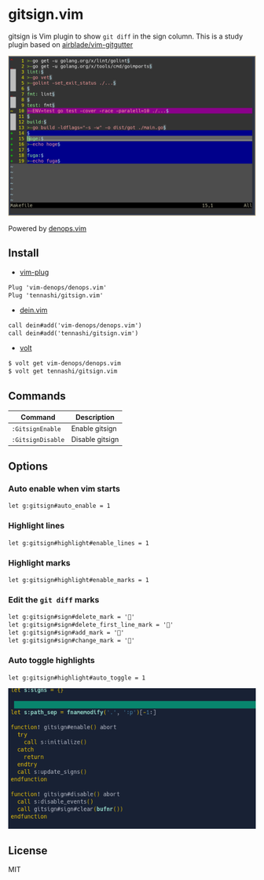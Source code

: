 # gitsign.vim
gitsign is Vim plugin to show `git diff` in the sign column.
This is a study plugin based on [airblade/vim-gitgutter](https://github.com/airblade/vim-gitgutter)

![screenshot](./screenshot.png)

Powered by [denops.vim](https://github.com/vim-denops/denops.vim)

## Install
* [vim-plug](https://github.com/junegunn/vim-plug)

```vim
Plug 'vim-denops/denops.vim'
Plug 'tennashi/gitsign.vim'
```

* [dein.vim](https://github.com/Shougo/dein.vim)

```vim
call dein#add('vim-denops/denops.vim')
call dein#add('tennashi/gitsign.vim')
```

* [volt](https://github.com/vim-volt/volt)

```bash
$ volt get vim-denops/denops.vim
$ volt get tennashi/gitsign.vim
```

## Commands
| Command | Description |
| ------- | ----------- |
| `:GitsignEnable` | Enable gitsign |
| `:GitsignDisable` | Disable gitsign |

## Options
### Auto enable when vim starts
```vim
let g:gitsign#auto_enable = 1
```

### Highlight lines
```vim
let g:gitsign#highlight#enable_lines = 1
```

### Highlight marks
```vim
let g:gitsign#highlight#enable_marks = 1
```

### Edit the `git diff` marks
```vim
let g:gitsign#sign#delete_mark = '󿕂'
let g:gitsign#sign#delete_first_line_mark = '󿕛'
let g:gitsign#sign#add_mark = '󿕓'
let g:gitsign#sign#change_mark = '󿕓'
```

### Auto toggle highlights
```vim
let g:gitsign#highlight#auto_toggle = 1
```

![autotoggle](./autotoggle.gif)

## License
MIT
